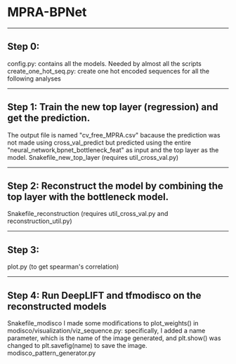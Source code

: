 # MPRA-BPNet

----
## Step 0:
config.py: contains all the models. Needed by almost all the scripts
create_one_hot_seq.py: create one hot encoded sequences for all the following analyses

----
## Step 1: Train the new top layer (regression) and get the prediction. 
The output file is named "cv_free_MPRA.csv" bacause the prediction was not made using cross_val_predict but predicted using the entire "neural_network,bpnet_bottleneck_feat" as input and the top layer as the model. 
Snakefile_new_top_layer (requires util_cross_val.py)

----
## Step 2: Reconstruct the model by combining the top layer with the bottleneck model. 
Snakefile_reconstruction (requires util_cross_val.py and reconstruction_util.py)

----
## Step 3:
plot.py (to get spearman's correlation)

----
## Step 4: Run DeepLIFT and tfmodisco on the reconstructed models
Snakefile_modisco 
	I made some modifications to plot_weights() in modisco/visualization/viz_sequence.py:
		specifically, I added a name parameter, which is the name of the image generated, and plt.show() was changed to plt.savefig(name) to save the image.
modisco_pattern_generator.py
